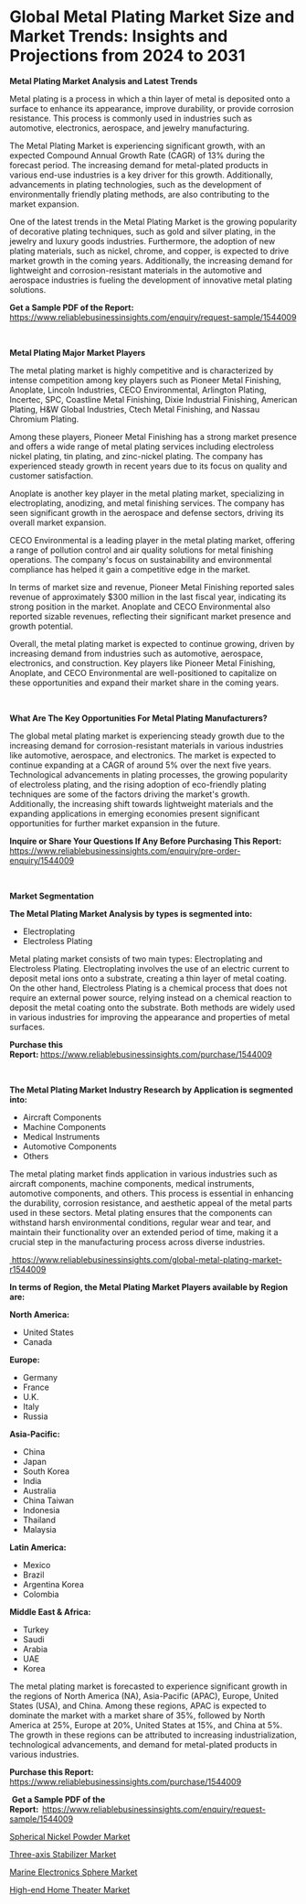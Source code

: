 <p><h1>Global Metal Plating Market Size and Market Trends: Insights and Projections from 2024 to 2031</h1></p><p><strong>Metal Plating Market Analysis and Latest Trends</strong></p>
<p><p>Metal plating is a process in which a thin layer of metal is deposited onto a surface to enhance its appearance, improve durability, or provide corrosion resistance. This process is commonly used in industries such as automotive, electronics, aerospace, and jewelry manufacturing.</p><p>The Metal Plating Market is experiencing significant growth, with an expected Compound Annual Growth Rate (CAGR) of 13% during the forecast period. The increasing demand for metal-plated products in various end-use industries is a key driver for this growth. Additionally, advancements in plating technologies, such as the development of environmentally friendly plating methods, are also contributing to the market expansion.</p><p>One of the latest trends in the Metal Plating Market is the growing popularity of decorative plating techniques, such as gold and silver plating, in the jewelry and luxury goods industries. Furthermore, the adoption of new plating materials, such as nickel, chrome, and copper, is expected to drive market growth in the coming years. Additionally, the increasing demand for lightweight and corrosion-resistant materials in the automotive and aerospace industries is fueling the development of innovative metal plating solutions.</p></p>
<p><strong>Get a Sample PDF of the Report:&nbsp;</strong> <a href="https://www.reliablebusinessinsights.com/enquiry/request-sample/1544009">https://www.reliablebusinessinsights.com/enquiry/request-sample/1544009</a></p>
<p>&nbsp;</p>
<p><strong>Metal Plating Major Market Players</strong></p>
<p><p>The metal plating market is highly competitive and is characterized by intense competition among key players such as Pioneer Metal Finishing, Anoplate, Lincoln Industries, CECO Environmental, Arlington Plating, Incertec, SPC, Coastline Metal Finishing, Dixie Industrial Finishing, American Plating, H&W Global Industries, Ctech Metal Finishing, and Nassau Chromium Plating.</p><p>Among these players, Pioneer Metal Finishing has a strong market presence and offers a wide range of metal plating services including electroless nickel plating, tin plating, and zinc-nickel plating. The company has experienced steady growth in recent years due to its focus on quality and customer satisfaction.</p><p>Anoplate is another key player in the metal plating market, specializing in electroplating, anodizing, and metal finishing services. The company has seen significant growth in the aerospace and defense sectors, driving its overall market expansion.</p><p>CECO Environmental is a leading player in the metal plating market, offering a range of pollution control and air quality solutions for metal finishing operations. The company's focus on sustainability and environmental compliance has helped it gain a competitive edge in the market.</p><p>In terms of market size and revenue, Pioneer Metal Finishing reported sales revenue of approximately $300 million in the last fiscal year, indicating its strong position in the market. Anoplate and CECO Environmental also reported sizable revenues, reflecting their significant market presence and growth potential.</p><p>Overall, the metal plating market is expected to continue growing, driven by increasing demand from industries such as automotive, aerospace, electronics, and construction. Key players like Pioneer Metal Finishing, Anoplate, and CECO Environmental are well-positioned to capitalize on these opportunities and expand their market share in the coming years.</p></p>
<p>&nbsp;</p>
<p><strong>What Are The Key Opportunities For Metal Plating Manufacturers?</strong></p>
<p><p>The global metal plating market is experiencing steady growth due to the increasing demand for corrosion-resistant materials in various industries like automotive, aerospace, and electronics. The market is expected to continue expanding at a CAGR of around 5% over the next five years. Technological advancements in plating processes, the growing popularity of electroless plating, and the rising adoption of eco-friendly plating techniques are some of the factors driving the market's growth. Additionally, the increasing shift towards lightweight materials and the expanding applications in emerging economies present significant opportunities for further market expansion in the future.</p></p>
<p><strong>Inquire or Share Your Questions If Any Before Purchasing This Report:</strong> <a href="https://www.reliablebusinessinsights.com/enquiry/pre-order-enquiry/1544009">https://www.reliablebusinessinsights.com/enquiry/pre-order-enquiry/1544009</a></p>
<p>&nbsp;</p>
<p><strong>Market Segmentation</strong></p>
<p><strong>The Metal Plating Market Analysis by types is segmented into:</strong></p>
<p><ul><li>Electroplating</li><li>Electroless Plating</li></ul></p>
<p><p>Metal plating market consists of two main types: Electroplating and Electroless Plating. Electroplating involves the use of an electric current to deposit metal ions onto a substrate, creating a thin layer of metal coating. On the other hand, Electroless Plating is a chemical process that does not require an external power source, relying instead on a chemical reaction to deposit the metal coating onto the substrate. Both methods are widely used in various industries for improving the appearance and properties of metal surfaces.</p></p>
<p><strong>Purchase this Report:&nbsp;</strong><a href="https://www.reliablebusinessinsights.com/purchase/1544009">https://www.reliablebusinessinsights.com/purchase/1544009</a></p>
<p>&nbsp;</p>
<p><strong>The Metal Plating Market Industry Research by Application is segmented into:</strong></p>
<p><ul><li>Aircraft Components</li><li>Machine Components</li><li>Medical Instruments</li><li>Automotive Components</li><li>Others</li></ul></p>
<p><p>The metal plating market finds application in various industries such as aircraft components, machine components, medical instruments, automotive components, and others. This process is essential in enhancing the durability, corrosion resistance, and aesthetic appeal of the metal parts used in these sectors. Metal plating ensures that the components can withstand harsh environmental conditions, regular wear and tear, and maintain their functionality over an extended period of time, making it a crucial step in the manufacturing process across diverse industries.</p></p>
<p><a href="https://www.reliablebusinessinsights.com/global-metal-plating-market-r1544009">&nbsp;https://www.reliablebusinessinsights.com/global-metal-plating-market-r1544009</a></p>
<p><strong>In terms of Region, the Metal Plating Market Players available by Region are:</strong></p>
<p>
    <p> <strong> North America: </strong>
        <ul>
            <li>United States</li>
            <li>Canada</li>
        </ul>
        </p> 
    <p> <strong> Europe: </strong>
        <ul>
            <li>Germany</li>
            <li>France</li>
            <li>U.K.</li>
            <li>Italy</li>
            <li>Russia</li>
        </ul>
        </p> 
    <p> <strong> Asia-Pacific: </strong>
        <ul>
            <li>China</li>
            <li>Japan</li>
            <li>South Korea</li>
            <li>India</li>
            <li>Australia</li>
            <li>China Taiwan</li>
            <li>Indonesia</li>
            <li>Thailand</li>
            <li>Malaysia</li>
        </ul>
        </p> 
    <p> <strong> Latin America: </strong>
        <ul>
            <li>Mexico</li>
            <li>Brazil</li>
            <li>Argentina Korea</li>
            <li>Colombia</li>
        </ul>
        </p> 
    <p> <strong> Middle East & Africa: </strong>
        <ul>
            <li>Turkey</li>
            <li>Saudi</li>
            <li>Arabia</li>
            <li>UAE</li>
            <li>Korea</li>
        </ul>
    </p>
    </p>
<p><p>The metal plating market is forecasted to experience significant growth in the regions of North America (NA), Asia-Pacific (APAC), Europe, United States (USA), and China. Among these regions, APAC is expected to dominate the market with a market share of 35%, followed by North America at 25%, Europe at 20%, United States at 15%, and China at 5%. The growth in these regions can be attributed to increasing industrialization, technological advancements, and demand for metal-plated products in various industries.</p></p>
<p><strong>Purchase this Report: </strong><a href="https://www.reliablebusinessinsights.com/purchase/1544009">https://www.reliablebusinessinsights.com/purchase/1544009</a></p>
<p>&nbsp;<strong>Get a Sample PDF of the Report:&nbsp;&nbsp;</strong><a href="https://www.reliablebusinessinsights.com/enquiry/request-sample/1544009">https://www.reliablebusinessinsights.com/enquiry/request-sample/1544009</a></p>
<p><strong></strong></p>
<p><p><a href="https://medium.com/@kaitlynkristyfj13/spherical-nickel-powder-industry-analysis-report-its-market-size-growing-with-a-cagr-of-13-7-169834cb5c74">Spherical Nickel Powder Market</a></p><p><a href="https://medium.com/@chellamarie1961/three-axis-stabilizer-market-investigation-industry-evolution-and-forecast-till-2031-687b6407d104">Three-axis Stabilizer Market</a></p><p><a href="https://github.com/hxuqpfvq95/Market-Research-Report-List-1/blob/main/marine-electronics-sphere-market.md">Marine Electronics Sphere Market</a></p><p><a href="https://github.com/HowardDelgaXXfnf/Market-Research-Report-List-1/blob/main/high-end-home-theater-market.md">High-end Home Theater Market</a></p></p>